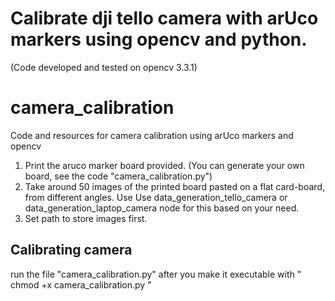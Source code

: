 # Calibrate dji tello camera with arUco markers using opencv and python. 
(Code developed and tested on opencv 3.3.1)


# camera_calibration
Code and resources for camera calibration using arUco markers and opencv 

1. Print the aruco marker board provided. (You can generate your own board, see the code "camera_calibration.py")
2. Take around 50 images of the printed board pasted on a flat card-board, from different angles. Use Use data_generation_tello_camera or data_generation_laptop_camera  node for this based on your need.
3. Set path to store images first.


## Calibrating camera
run the file "camera_calibration.py" after you make it executable with " chmod +x camera_calibration.py "



